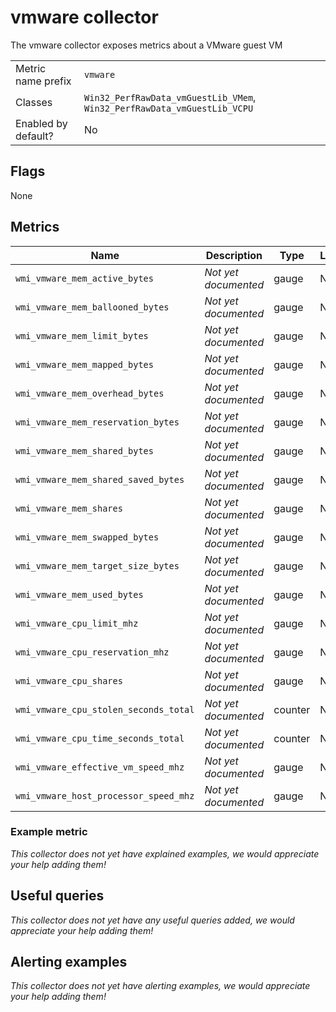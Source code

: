 # vmware collector

The vmware collector exposes metrics about a VMware guest VM

|||
-|-
Metric name prefix  | `vmware`
Classes             | `Win32_PerfRawData_vmGuestLib_VMem`, `Win32_PerfRawData_vmGuestLib_VCPU`
Enabled by default? | No

## Flags

None

## Metrics

Name | Description | Type | Labels
-----|-------------|------|-------
`wmi_vmware_mem_active_bytes` | _Not yet documented_ | gauge | None
`wmi_vmware_mem_ballooned_bytes` | _Not yet documented_ | gauge | None
`wmi_vmware_mem_limit_bytes` | _Not yet documented_ | gauge | None
`wmi_vmware_mem_mapped_bytes` | _Not yet documented_ | gauge | None
`wmi_vmware_mem_overhead_bytes` | _Not yet documented_ | gauge | None
`wmi_vmware_mem_reservation_bytes` | _Not yet documented_ | gauge | None
`wmi_vmware_mem_shared_bytes` | _Not yet documented_ | gauge | None
`wmi_vmware_mem_shared_saved_bytes` | _Not yet documented_ | gauge | None
`wmi_vmware_mem_shares` | _Not yet documented_ | gauge | None
`wmi_vmware_mem_swapped_bytes` | _Not yet documented_ | gauge | None
`wmi_vmware_mem_target_size_bytes` | _Not yet documented_ | gauge | None
`wmi_vmware_mem_used_bytes` | _Not yet documented_ | gauge | None
`wmi_vmware_cpu_limit_mhz` | _Not yet documented_ | gauge | None
`wmi_vmware_cpu_reservation_mhz` | _Not yet documented_ | gauge | None
`wmi_vmware_cpu_shares` | _Not yet documented_ | gauge | None
`wmi_vmware_cpu_stolen_seconds_total` | _Not yet documented_ | counter | None
`wmi_vmware_cpu_time_seconds_total` | _Not yet documented_ | counter | None
`wmi_vmware_effective_vm_speed_mhz` | _Not yet documented_ | gauge | None
`wmi_vmware_host_processor_speed_mhz` | _Not yet documented_ | gauge | None

### Example metric
_This collector does not yet have explained examples, we would appreciate your help adding them!_

## Useful queries
_This collector does not yet have any useful queries added, we would appreciate your help adding them!_

## Alerting examples
_This collector does not yet have alerting examples, we would appreciate your help adding them!_
